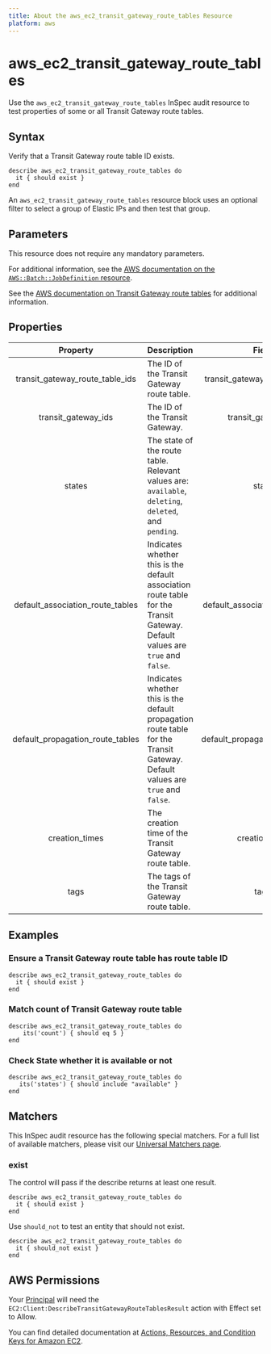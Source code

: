 ```yaml
---
title: About the aws_ec2_transit_gateway_route_tables Resource
platform: aws
---
```


# aws_ec2_transit_gateway_route_tables

Use the `aws_ec2_transit_gateway_route_tables` InSpec audit resource to test properties of some or all Transit Gateway route tables.

## Syntax

Verify that a Transit Gateway route table ID exists.

    describe aws_ec2_transit_gateway_route_tables do
      it { should exist }
    end

An `aws_ec2_transit_gateway_route_tables` resource block uses an optional filter to select a group of Elastic IPs and then test that group.

## Parameters

This resource does not require any mandatory parameters.

For additional information, see the [AWS documentation on the `AWS::Batch::JobDefinition` resource](https://docs.aws.amazon.com/AWSCloudFormation/latest/UserGuide/aws-resource-batch-jobdefinition.html).


See the [AWS documentation on Transit Gateway route tables](https://docs.aws.amazon.com/AWSCloudFormation/latest/UserGuide/aws-resource-ec2-transitgatewayroutetable.html) for additional information.

## Properties

| Property | Description | Field |
| :---: | :--- | :---: |
| transit_gateway_route_table_ids | The ID of the Transit Gateway route table. | transit_gateway_route_table_id |
| transit_gateway_ids | The ID of the Transit Gateway. | transit_gateway_id |
| states | The state of the route table. Relevant values are: `available`, `deleting`, `deleted`, and `pending`. | state |
| default_association_route_tables | Indicates whether this is the default association route table for the Transit Gateway. Default values are `true` and `false`. | default_association_route_table |
| default_propagation_route_tables | Indicates whether this is the default propagation route table for the Transit Gateway. Default values are `true` and `false`. | default_propagation_route_table |
| creation_times | The creation time of the Transit Gateway route table. | creation_time |
| tags | The tags of the Transit Gateway route table. | tags |

## Examples

### Ensure a Transit Gateway route table has route table ID

    describe aws_ec2_transit_gateway_route_tables do
      it { should exist }
    end

### Match count of Transit Gateway route table

    describe aws_ec2_transit_gateway_route_tables do
        its('count') { should eq 5 }
    end

### Check State whether it is available or not

    describe aws_ec2_transit_gateway_route_tables do
       its('states') { should include "available" }
    end

## Matchers

This InSpec audit resource has the following special matchers. For a full list of available matchers, please visit our [Universal Matchers page](https://www.inspec.io/docs/reference/matchers/).

### exist

The control will pass if the describe returns at least one result.

    describe aws_ec2_transit_gateway_route_tables do
      it { should exist }
    end

Use `should_not` to test an entity that should not exist.

    describe aws_ec2_transit_gateway_route_tables do
      it { should_not exist }
    end

## AWS Permissions

Your [Principal](https://docs.aws.amazon.com/IAM/latest/UserGuide/intro-structure.html#intro-structure-principal) will need the `EC2:Client:DescribeTransitGatewayRouteTablesResult` action with Effect set to Allow.

You can find detailed documentation at [Actions, Resources, and Condition Keys for Amazon EC2](https://docs.aws.amazon.com/IAM/latest/UserGuide/list_amazonec2.html).

